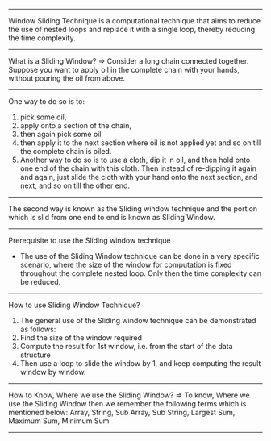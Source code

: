 -----------------------------------------------------------------------------------

Window Sliding Technique is a computational technique that aims to reduce the use of nested loops and replace it with a single loop, thereby reducing the time complexity.

-----------------------------------------------------------------------------------

What is a Sliding Window?
=> Consider a long chain connected together. Suppose you want to apply oil in the complete chain with your hands, without pouring the oil from above.

-----------------------------------------------------------------------------------

One way to do so is to:
1. pick some oil, 
2. apply onto a section of the chain, 
3. then again pick some oil
4. then apply it to the next section where oil is not applied yet
and so on till the complete chain is oiled.
5. Another way to do so is to use a cloth, dip it in oil, and then hold onto one end of the chain with this cloth. Then instead of re-dipping it again and again, just slide the cloth with your hand onto the next section, and next, and so on till the other end.

-------------------------------------------------------------------------------------------------------

The second way is known as the Sliding window technique and the portion which is slid from one end to end is known as Sliding Window.

-------------------------------------------------------------------------------------------------------

Prerequisite to use the Sliding window technique
+ The use of the Sliding Window technique can be done in a very specific scenario, where the size of the window for computation is fixed throughout the complete nested loop. Only then the time complexity can be reduced. 

-------------------------------------------------------------------------------------------------------

How to use Sliding Window Technique?
1. The general use of the Sliding window technique can be demonstrated as follows:
2. Find the size of the window required 
3. Compute the result for 1st window, i.e. from the start of the data structure
4. Then use a loop to slide the window by 1, and keep computing the result window by window.

-------------------------------------------------------------------------------------------------------

How to Know, Where we use the Sliding Window?
=> To know, Where we use the Sliding Window then we remember the following terms which is mentioned below:
Array, String, Sub Array, Sub String, Largest Sum, Maximum Sum, Minimum Sum

-------------------------------------------------------------------------------------------------------